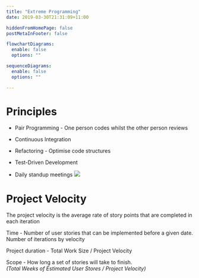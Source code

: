 ```yaml
---
title: "Extreme Programming"
date: 2019-03-30T21:31:09+11:00

hiddenFromHomePage: false
postMetaInFooter: false

flowchartDiagrams:
  enable: false
  options: ""

sequenceDiagrams: 
  enable: false
  options: ""

---
```


# Principles

* Pair Programming - One person codes whilst the other person reviews
* Continuous Integration
* Refactoring - Optimise code structures
* Test-Driven Development

* Daily standup meetings
![](Snipaste_2019-03-30_21-44-46.png)




# Project Velocity
The project velocity is the average rate of story points that are completed in each iteration

Time - Number of user stories that can be implemented before a given date.
Number of iterations by velocity


Project duration - Total Work Size / Project Velocity

Scope - How long a set of stories will take to finish.  
_(Total Weeks of Estimated User Stores / Project Velocity)_